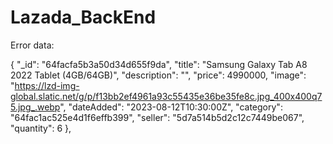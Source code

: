 # Lazada_BackEnd

Error data:

{
"_id": "64facfa5b3a50d34d655f9da",
"title": "Samsung Galaxy Tab A8 2022 Tablet (4GB/64GB)",
"description": "",
"price": 4990000,
"image": "https://lzd-img-global.slatic.net/g/p/f13bb2ef4961a93c55435e36be35fe8c.jpg_400x400q75.jpg_.webp",
"dateAdded": "2023-08-12T10:30:00Z",
"category": "64fac1ac525e4d1f6effb399",
"seller": "5d7a514b5d2c12c7449be067",
"quantity": 6
},

<!-- Insert sample data
node seeder -i

Delete data
node seeder -d -->
